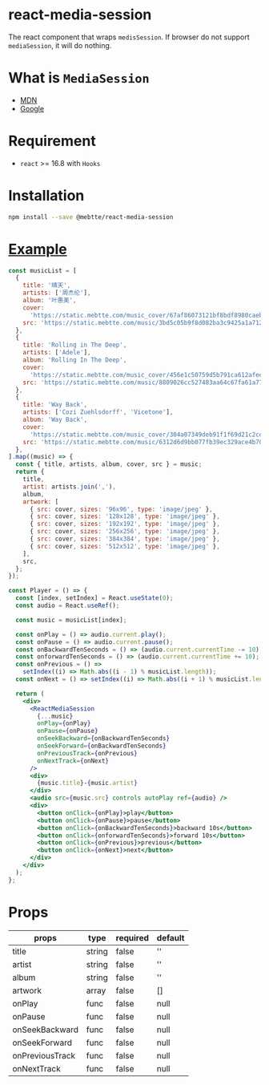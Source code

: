 # react-media-session

The react component that wraps `medisSession`. If browser do not support `mediaSession`, it will do nothing.

# What is `MediaSession`

- [MDN](https://developer.mozilla.org/docs/Web/API/MediaSession)
- [Google](https://developers.google.com/web/updates/2017/02/media-session)

# Requirement

- `react` >= 16.8 with `Hooks`

# Installation

```bash
npm install --save @mebtte/react-media-session
```

# [Example](./example/index.html)

```jsx
const musicList = [
  {
    title: '晴天',
    artists: ['周杰伦'],
    album: '叶惠美',
    cover:
      'https://static.mebtte.com/music_cover/67af86073121bf8bdf8980caeb53f9f0.jpeg',
    src: 'https://static.mebtte.com/music/3bd5c05b9f8d082ba3c9425a1a712394.mp3',
  },
  {
    title: 'Rolling in The Deep',
    artists: ['Adele'],
    album: 'Rolling In The Deep',
    cover:
      'https://static.mebtte.com/music_cover/456e1c50759d5b791ca612afee9c26c0.jpeg',
    src: 'https://static.mebtte.com/music/8809026cc527483aa64c67fa61a77ab9.mp3',
  },
  {
    title: 'Way Back',
    artists: ['Cozi Zuehlsdorff', 'Vicetone'],
    album: 'Way Back',
    cover:
      'https://static.mebtte.com/music_cover/304a07349deb91f1f69d21c2ced5573b.jpeg',
    src: 'https://static.mebtte.com/music/6312d6d9bb077fb39ec329ace4b7051b.mp3',
  },
].map((music) => {
  const { title, artists, album, cover, src } = music;
  return {
    title,
    artist: artists.join(','),
    album,
    artwork: [
      { src: cover, sizes: '96x96', type: 'image/jpeg' },
      { src: cover, sizes: '128x128', type: 'image/jpeg' },
      { src: cover, sizes: '192x192', type: 'image/jpeg' },
      { src: cover, sizes: '256x256', type: 'image/jpeg' },
      { src: cover, sizes: '384x384', type: 'image/jpeg' },
      { src: cover, sizes: '512x512', type: 'image/jpeg' },
    ],
    src,
  };
});

const Player = () => {
  const [index, setIndex] = React.useState(0);
  const audio = React.useRef();

  const music = musicList[index];

  const onPlay = () => audio.current.play();
  const onPause = () => audio.current.pause();
  const onBackwardTenSeconds = () => (audio.current.currentTime -= 10);
  const onforwardTenSeconds = () => (audio.current.currentTime += 10);
  const onPrevious = () =>
    setIndex((i) => Math.abs((i - 1) % musicList.length));
  const onNext = () => setIndex((i) => Math.abs((i + 1) % musicList.length));

  return (
    <div>
      <ReactMediaSession
        {...music}
        onPlay={onPlay}
        onPause={onPause}
        onSeekBackward={onBackwardTenSeconds}
        onSeekForward={onBackwardTenSeconds}
        onPreviousTrack={onPrevious}
        onNextTrack={onNext}
      />
      <div>
        {music.title}-{music.artist}
      </div>
      <audio src={music.src} controls autoPlay ref={audio} />
      <div>
        <button onClick={onPlay}>play</button>
        <button onClick={onPause}>pause</button>
        <button onClick={onBackwardTenSeconds}>backward 10s</button>
        <button onClick={onforwardTenSeconds}>forward 10s</button>
        <button onClick={onPrevious}>previous</button>
        <button onClick={onNext}>next</button>
      </div>
    </div>
  );
};
```

# Props

| props           | type   | required | default |
| --------------- | ------ | -------- | ------- |
| title           | string | false    | ''      |
| artist          | string | false    | ''      |
| album           | string | false    | ''      |
| artwork         | array  | false    | []      |
| onPlay          | func   | false    | null    |
| onPause         | func   | false    | null    |
| onSeekBackward  | func   | false    | null    |
| onSeekForward   | func   | false    | null    |
| onPreviousTrack | func   | false    | null    |
| onNextTrack     | func   | false    | null    |
